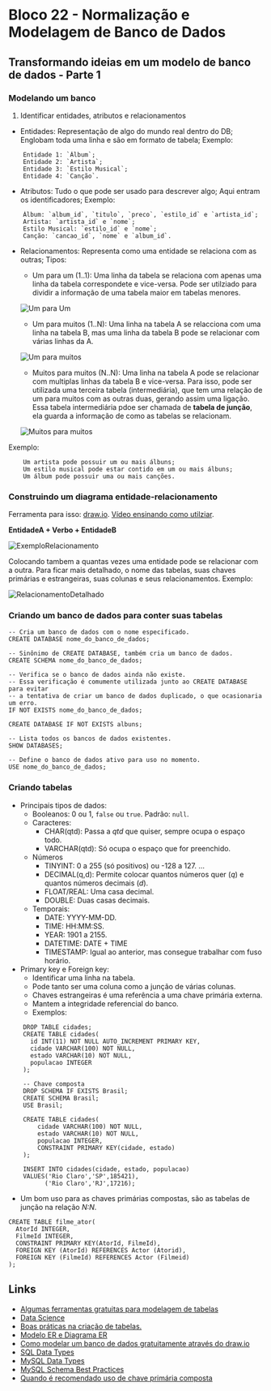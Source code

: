 # Bloco 22 - Normalização e Modelagem de Banco de Dados

## Transformando ideias em um modelo de banco de dados - Parte 1

### Modelando um banco

1. Identificar  entidades, atributos e relacionamentos
  * Entidades: Representação de algo do mundo real dentro do DB; Englobam toda uma linha e são em formato de tabela; Exemplo:
```
    Entidade 1: `Álbum`;
    Entidade 2: `Artista`;
    Entidade 3: `Estilo Musical`;
    Entidade 4: `Canção`.
```
  * Atributos: Tudo o que pode ser usado para descrever algo; Aqui entram os identificadores; Exemplo:
```
    Álbum: `album_id`, `titulo`, `preco`, `estilo_id` e `artista_id`;
    Artista: `artista_id` e `nome`;
    Estilo Musical: `estilo_id` e `nome`;
    Canção: `cancao_id`, `nome` e `album_id`.
```
  * Relacionamentos: Representa como uma entidade se relaciona com as outras; Tipos:
    - Um para um (1..1): Uma linha da tabela se relaciona com apenas uma linha da tabela correspondete e vice-versa. Pode ser utilziado para dividir a informação de uma tabela maior em tabelas menores.

    ![Um para Um](https://s3.us-east-2.amazonaws.com/assets.app.betrybe.com/back-end/sql/images/relacionamentos1.2-7e92dc1947281a68817caf5a53c014a5.png)

    - Um para muitos (1..N): Uma linha na tabela A se relacciona com uma linha na tabela B, mas uma linha da tabela B pode se relacionar com várias linhas da A.

    ![Um para muitos](https://s3.us-east-2.amazonaws.com/assets.app.betrybe.com/back-end/sql/images/relacionamentos2-c3416e636b09d82b610af666a38808c0.png)

    - Muitos para muitos (N..N): Uma linha na tabela A pode se relacionar com multiplas linhas da tabela B e vice-versa. Para isso, pode ser utilizada uma terceira tabela (intermediária), que tem uma relação de um para muitos com as outras duas, gerando assim uma ligação. Essa tabela intermediária pdoe ser chamada de **tabela de junção**, ela guarda a informação de como as tabelas se relacionam.

    ![Muitos para muitos](https://s3.us-east-2.amazonaws.com/assets.app.betrybe.com/back-end/sql/images/relacionamentos3-db9125746c65b275a77abbe0bebe3e05.png)

  Exemplo:
```
    Um artista pode possuir um ou mais álbuns;
    Um estilo musical pode estar contido em um ou mais álbuns;
    Um álbum pode possuir uma ou mais canções.
```

### Construindo um diagrama entidade-relacionamento

Ferramenta para isso: [draw.io](https://draw.io/). [Vídeo ensinando como utilziar](https://www.youtube.com/watch?v=VgTRNqn2fn0).

**EntidadeA + Verbo + EntidadeB**

![ExemploRelacionamento](https://s3.us-east-2.amazonaws.com/assets.app.betrybe.com/back-end/sql/images/relationship1-93a141ea1c9c85a74907a29a7cc1662e.png)

Colocando tambem a quantas vezes uma entidade pode se relacionar com a outra.
Para ficar mais detalhado, o nome das tabelas, suas chaves primárias e estrangeiras, suas colunas e seus relacionamentos. Exemplo:

![RelacionamentoDetalhado](https://s3.us-east-2.amazonaws.com/assets.app.betrybe.com/back-end/sql/images/relationship2-f0009f942d82b45f440519c021eadb99.png)

### Criando um banco de dados para conter suas tabelas

```
-- Cria um banco de dados com o nome especificado.
CREATE DATABASE nome_do_banco_de_dados;

-- Sinônimo de CREATE DATABASE, também cria um banco de dados.
CREATE SCHEMA nome_do_banco_de_dados;

-- Verifica se o banco de dados ainda não existe.
-- Essa verificação é comumente utilizada junto ao CREATE DATABASE para evitar
-- a tentativa de criar um banco de dados duplicado, o que ocasionaria um erro.
IF NOT EXISTS nome_do_banco_de_dados;

CREATE DATABASE IF NOT EXISTS albuns;

-- Lista todos os bancos de dados existentes.
SHOW DATABASES;

-- Define o banco de dados ativo para uso no momento.
USE nome_do_banco_de_dados;
```

### Criando tabelas

- Principais tipos de dados:
  * Booleanos: 0 ou 1, `false` ou `true`. Padrão: `null`.
  * Caracteres:
    - CHAR(qtd): Passa a *qtd* que quiser, sempre ocupa o espaço todo.
    - VARCHAR(qtd): Só ocupa o espaço que for preenchido.
  * Números
    - TINYINT: 0 a 255 (só positivos) ou -128 a 127.
    ...
    - DECIMAL(q,d): Permite colocar quantos números quer (*q*) e quantos números decimais (*d*).
    - FLOAT/REAL: Uma casa decimal.
    - DOUBLE: Duas casas decimais.
  * Temporais:
    - DATE: YYYY-MM-DD.
    - TIME: HH:MM:SS.
    - YEAR: 1901 a 2155.
    - DATETIME: DATE + TIME
    - TIMESTAMP: Igual ao anterior, mas consegue trabalhar com fuso horário.
- Primary key e Foreign key:
  * Identificar uma linha na tabela.
  * Pode tanto ser uma coluna como a junção de várias colunas.
  * Chaves estrangeiras é uma referência a uma chave primária externa.
  * Mantem a integridade referencial do banco.
  * Exemplos:
```
    DROP TABLE cidades; 
    CREATE TABLE cidades(
      id INT(11) NOT NULL AUTO_INCREMENT PRIMARY KEY,
      cidade VARCHAR(100) NOT NULL,
      estado VARCHAR(10) NOT NULL,
      populacao INTEGER
    );

    -- Chave composta
    DROP SCHEMA IF EXISTS Brasil;
    CREATE SCHEMA Brasil;
    USE Brasil;

    CREATE TABLE cidades(
        cidade VARCHAR(100) NOT NULL,
        estado VARCHAR(10) NOT NULL,
        populacao INTEGER,
        CONSTRAINT PRIMARY KEY(cidade, estado)
    );

    INSERT INTO cidades(cidade, estado, populacao)
    VALUES('Rio Claro','SP',185421),
          ('Rio Claro','RJ',17216);
```
  * Um bom uso para as chaves primárias compostas, são as tabelas de junção na relação *N:N*.
```
CREATE TABLE filme_ator(
  AtorId INTEGER,
  FilmeId INTEGER,
  CONSTRAINT PRIMARY KEY(AtorId, FilmeId),
  FOREIGN KEY (AtorId) REFERENCES Actor (Atorid),
  FOREIGN KEY (FilmeId) REFERENCES Actor (Filmeid)
);
```

## Links

- [Algumas ferramentas gratuitas para modelagem de tabelas](https://www.holistics.io/blog/top-5-free-database-diagram-design-tools/)
- [Data Science](https://www.linkedin.com/jobs/data-scientist-vagas/?originalSubdomain=br)
- [Boas práticas na criação de tabelas.](https://www.devmedia.com.br/padronizacao-de-nomenclatura-revista-sql-magazine-100/24710)
- [Modelo ER e Diagrama ER](https://www.devmedia.com.br/modelo-entidade-relacionamento-mer-e-diagrama-entidade-relacionamento-der/14332)
- [Como modelar um banco de dados gratuitamente através do draw.io](https://drawio-app.com/entity-relationship-diagram-erd/)
- [SQL Data Types](https://www.w3schools.com/sql/sql_datatypes.asp)
- [MySQL Data Types](https://www.mysqltutorial.org/mysql-data-types.aspx)
- [MySQL Schema Best Practices](https://www.percona.com/live/17/sites/default/files/slides/michael-benshoof-schema%20best-practices.pdf)
- [Quando é recomendado uso de chave primária composta](https://pt.stackoverflow.com/questions/15883/quando-%C3%A9-recomendado-o-uso-de-chave-prim%C3%A1ria-composta)

